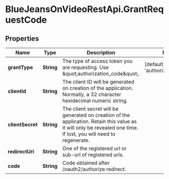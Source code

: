 # BlueJeansOnVideoRestApi.GrantRequestCode

## Properties
Name | Type | Description | Notes
------------ | ------------- | ------------- | -------------
**grantType** | **String** | The type of access token you are requesting. Use \&quot;authorization_code\&quot;. | [default to &#39;authorization_code&#39;]
**clientId** | **String** | The client ID will be generated on creation of the application. Normally, a 32 character hexidecimal numeric string. | 
**clientSecret** | **String** | The client secret will be generated on creation of the application. Retain this value as it will only be revealed one time. If lost, you will need to regenerate. | 
**redirectUri** | **String** | One of the registered url or sub-url of registered urls. | 
**code** | **String** | Code obtained after /oauth2/authorize redirect. | 


